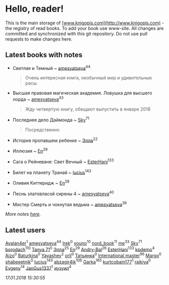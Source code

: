 # Hello, reader!
This is the main storage of [www.knigopis.com](http://www.knigopis.com) - the registry of read books.
To add your book use www-site. All changes are committed and synchronized with this git repository.
Do not use pull requests to make changes here.


## Latest books with notes
* Светлая и Темный ~ [amesyatseva](users/335/3358937-vkontakte)<sup>44</sup>
    > Очень интересная книга, необычный мир и удивительные расы.

* Высшая правовая магическая академия. Ловушка для высшего лорда ~ [amesyatseva](users/335/3358937-vkontakte)<sup>43</sup>
    > Жду четвертую книгу, обещают выпустить в январе 2018

* Последнее дело Даймонда ~ [Sky](users/118/118049897850017649660-google)<sup>71</sup>
    > Посредственно

* История  пропавшем ребенке ~ [Элла](users/100/1002037069862545-facebook)<sup>22</sup>

* Иллюзия ~ [En](users/333/333646551-vkontakte)<sup>29</sup>

* Сага о Рейневане: Свет Вечный ~ [EsterHani](users/305/30558181-vkontakte)<sup>133</sup>

* Билет на планету Транай ~ [lucius](users/838/83820536-yandex)<sup>143</sup>

* Оливия Киттеридж ~ [En](users/333/333646551-vkontakte)<sup>28</sup>

* Песнь златовласой сирены 4 ~ [amesyatseva](users/335/3358937-vkontakte)<sup>40</sup>

* Мистер Смерть и чокнутая ведьма ~ [amesyatseva](users/335/3358937-vkontakte)<sup>39</sup>


_More notes [here](latest_books_with_notes.md)._


## Latest users
[Avalan4er](users/116/116611107424732523972-google)<sup>1</sup> 
[amesyatseva](users/335/3358937-vkontakte)<sup>44</sup> 
[Irek](users/231/231587839-vkontakte)<sup>0</sup> 
[youno](users/302/302928912-vkontakte)<sup>10</sup> 
[nord_book](users/325/325862222-vkontakte)<sup>11</sup> 
[me](users/381/381417697-yandex)<sup>33</sup> 
[Sky](users/118/118049897850017649660-google)<sup>71</sup> 
[borodach](users/157/15706320-vkontakte)<sup>110</sup> 
[Tanya 71](users/131/131667662-vkontakte)<sup>0</sup> 
[Элла](users/100/1002037069862545-facebook)<sup>25</sup> 
[En](users/333/333646551-vkontakte)<sup>29</sup> 
[Andry-Bal](users/109/109232883876697421544-google)<sup>26</sup> 
[EsterHani](users/305/30558181-vkontakte)<sup>133</sup> 
[kpdemo](users/587/587843224-yandex)<sup>4</sup> 
[Aizo](users/114/114540976145781763458-google)<sup>0</sup> 
[Baturkina](users/200/2006244976058700-facebook)<sup>0</sup> 
[Yayashev](users/298/298204458-vkontakte)<sup>2</sup> 
[orli](users/106/106815402206046238798-google)<sup>0</sup> 
[Татьянка](users/233/233897014-vkontakte)<sup>0</sup> 
[International master](users/741/74140988-vkontakte)<sup>96</sup> 
[Margo](users/114/1142697389168655-facebook)<sup>0</sup> 
[shabeeetnik](users/578/57892462-vkontakte)<sup>0</sup> 
[lucius](users/838/83820536-yandex)<sup>143</sup> 
[abzagir4ik](users/362/3621623-vkontakte)<sup>106</sup> 
[Garka](users/115/115753719718250012620-google)<sup>165</sup> 
[kurtcobain177](users/234/23409175-vkontakte)<sup>1</sup> 
[raikiya](users/111/111642348471440632750-google)<sup>0</sup> 
[Evgeny](users/105/105112991095828409681-google)<sup>14</sup> 
[JanGus1337](users/111/111539592390354730982-google)<sup>1</sup> 
[иузуил](users/238/238356806-vkontakte)<sup>4</sup> 


_17.01.2018 15:30:55_
